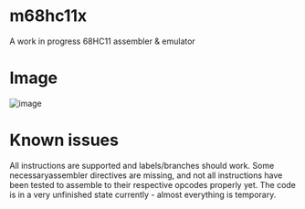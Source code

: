 # m68hc11x
A work in progress 68HC11 assembler &amp; emulator

# Image
![image](https://github.com/therathatter/m68hc11x/assets/99104347/8259b5a8-1715-4693-b33e-a8cd16ccb8ad)

# Known issues
All instructions are supported and labels/branches should work. Some necessaryassembler directives are missing, and not all instructions have been tested to assemble to their respective opcodes properly yet.
The code is in a very unfinished state currently - almost everything is temporary.
